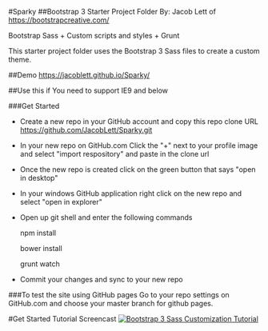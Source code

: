 #Sparky
##Bootstrap 3 Starter Project Folder
By: Jacob Lett of https://bootstrapcreative.com/

Bootstrap Sass + Custom scripts and styles + Grunt 

This starter project folder uses the Bootstrap 3 Sass files to create a custom theme. 

##Demo
https://jacoblett.github.io/Sparky/

##Use this if
You need to support IE9 and below

###Get Started

- Create a new repo in your GitHub account and copy this repo clone URL https://github.com/JacobLett/Sparky.git

- In your new repo on GitHub.com Click the "+" next to your profile image and select "import respository" and paste in the clone url

- Once the new repo is created click on the green button that says "open in desktop"

- In your windows GitHub application right click on the new repo and select "open in explorer"

- Open up git shell and enter the following commands

    npm install

    bower install

    grunt watch

- Commit your changes and sync to your new repo

###To test the site using GitHub pages
Go to your repo settings on GitHub.com and choose your master branch for github pages.

#Get Started Tutorial Screencast
[![Bootstrap 3 Sass Customization Tutorial](http://img.youtube.com/vi/hJV-4rhjK4Q/0.jpg)](https://www.youtube.com/playlist?list=PLg0WZ0G7kSNLLK85vTyUuXrmhC5CBEfmD/)



